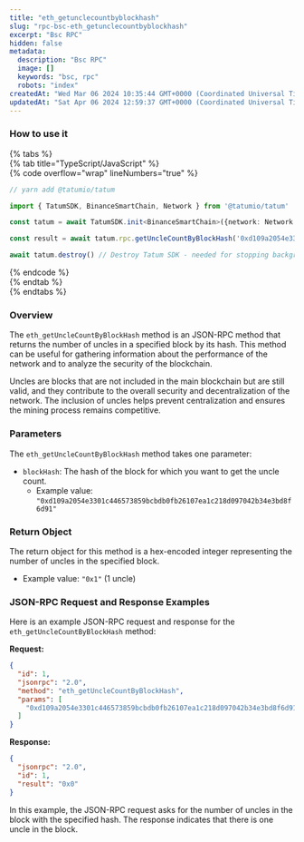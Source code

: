 ```yaml
---
title: "eth_getunclecountbyblockhash"
slug: "rpc-bsc-eth_getunclecountbyblockhash"
excerpt: "Bsc RPC"
hidden: false
metadata: 
  description: "Bsc RPC"
  image: []
  keywords: "bsc, rpc"
  robots: "index"
createdAt: "Wed Mar 06 2024 10:35:44 GMT+0000 (Coordinated Universal Time)"
updatedAt: "Sat Apr 06 2024 12:59:37 GMT+0000 (Coordinated Universal Time)"
---
```




### How to use it

{% tabs %}  
{% tab title="TypeScript/JavaScript" %}  
{% code overflow="wrap" lineNumbers="true" %}

```typescript
// yarn add @tatumio/tatum

import { TatumSDK, BinanceSmartChain, Network } from '@tatumio/tatum'

const tatum = await TatumSDK.init<BinanceSmartChain>({network: Network.BINANCE_SMART_CHAIN})

const result = await tatum.rpc.getUncleCountByBlockHash('0xd109a2054e3301c446573859bcbdb0fb26107ea1c218d097042b34e3bd8f6d91')

await tatum.destroy() // Destroy Tatum SDK - needed for stopping background jobs
```

{% endcode %}  
{% endtab %}  
{% endtabs %}

### Overview

The `eth_getUncleCountByBlockHash` method is an JSON-RPC method that returns the number of uncles in a specified block by its hash. This method can be useful for gathering information about the performance of the network and to analyze the security of the blockchain.

Uncles are blocks that are not included in the main blockchain but are still valid, and they contribute to the overall security and decentralization of the network. The inclusion of uncles helps prevent centralization and ensures the mining process remains competitive.

### Parameters

The `eth_getUncleCountByBlockHash` method takes one parameter:

- `blockHash`: The hash of the block for which you want to get the uncle count.
  - Example value: `"0xd109a2054e3301c446573859bcbdb0fb26107ea1c218d097042b34e3bd8f6d91"`

### Return Object

The return object for this method is a hex-encoded integer representing the number of uncles in the specified block.

- Example value: `"0x1"` (1 uncle)

### JSON-RPC Request and Response Examples

Here is an example JSON-RPC request and response for the `eth_getUncleCountByBlockHash` method:

**Request:**

```json
{
  "id": 1,
  "jsonrpc": "2.0",
  "method": "eth_getUncleCountByBlockHash",
  "params": [
    "0xd109a2054e3301c446573859bcbdb0fb26107ea1c218d097042b34e3bd8f6d91"
  ]
}
```

**Response:**

```json
{
  "jsonrpc": "2.0",
  "id": 1,
  "result": "0x0"
}
```

In this example, the JSON-RPC request asks for the number of uncles in the block with the specified hash. The response indicates that there is one uncle in the block.
